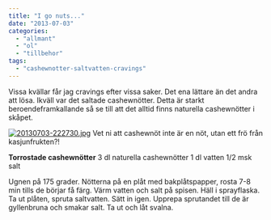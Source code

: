 ```yaml
---
title: "I go nuts..."
date: "2013-07-03"
categories: 
  - "allmant"
  - "ol"
  - "tillbehor"
tags: 
  - "cashewnotter-saltvatten-cravings"
---
```


Vissa kvällar får jag cravings efter vissa saker. Det ena lättare än det andra att lösa. Ikväll var det saltade cashewnötter. Detta är starkt beroendeframkallande så se till att det alltid finns naturella cashewnötter i skåpet.  
  
[![20130703-222730.jpg](images/20130703-222730.jpg)](http://import.local/wp-content/uploads/2013/07/20130703-222730.jpg) Vet ni att cashewnöt inte är en nöt, utan ett frö från kasjunfrukten?!

**Torrostade cashewnötter** 3 dl naturella cashewnötter 1 dl vatten 1/2 msk salt

Ugnen på 175 grader. Nötterna på en plåt med bakplåtspapper, rosta 7-8 min tills de börjar få färg. Värm vatten och salt på spisen. Häll i sprayflaska. Ta ut plåten, spruta saltvatten. Sätt in igen. Upprepa sprutandet till de är gyllenbruna och smakar salt. Ta ut och låt svalna.
